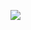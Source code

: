 ![](https://www.nta.go.jp/tmp/1de79695-9064-4de4-8072-dc9746596624/images/1b0ab312810c7e08f53fdbc178bc48b1973e1b9ef442eaa73935a575219d988e.jpg)